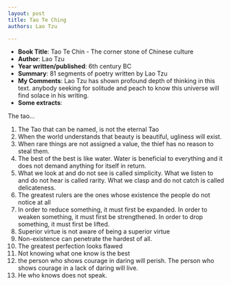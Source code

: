 ```yaml
---
layout: post
title: Tao Te Ching
authors: Lao Tzu

---
```


- **Book Title**: Tao Te Chin - The corner stone of Chinese culture
- **Author**: Lao Tzu
- **Year written/published**: 6th century BC
- **Summary**: 81 segments of poetry written by Lao Tzu
- **My Comments**: Lao Tzu has shown profound depth of thinking in this text. anybody seeking for solitude and peach to know this universe will find solace in his writing.
- **Some extracts**:

The tao...

1. The Tao that can be named, is not the eternal Tao
1. When the world understands that beauty is beautiful, ugliness will exist.
1. When rare things are not assigned a value, the thief has no reason to steal them.
1. The best of the best is like water. Water is beneficial to everything and it does not demand anything for itself in return.
1. What we look at and do not see is called simplicity. What we listen to and do not hear is called rarity. What we clasp and do not catch is called delicateness.  
1. The greatest rulers are the ones whose existence the people do not notice at all
1. In order to reduce something, it must first be expanded. In order to weaken something, it must first be strengthened. In order to drop something, it must first be lifted.
1. Superior virtue is not aware of being a superior virtue
1. Non-existence can penetrate the hardest of all.
1. The greatest perfection looks flawed
1. Not knowing what one know is the best
1. the person who shows courage in daring will perish. The person who shows courage in a lack of daring will live.
1. He who knows does not speak.
